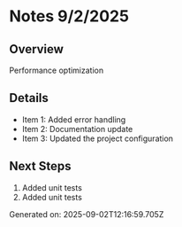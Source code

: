 # Notes 9/2/2025

## Overview
Performance optimization

## Details
- Item 1: Added error handling
- Item 2: Documentation update
- Item 3: Updated the project configuration

## Next Steps
1. Added unit tests
2. Added unit tests

Generated on: 2025-09-02T12:16:59.705Z
